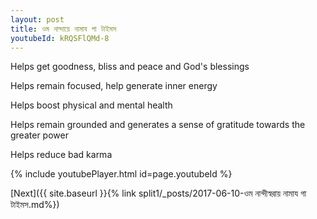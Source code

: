 ```yaml
---
layout: post
title: ওম নান্দায়ে নামায গা টাইমস
youtubeId: kRQSFlQMd-8
---
```

 
 
Helps get goodness, bliss and peace and God's blessings
 
Helps remain focused, help generate inner energy 
 
Helps boost physical and mental health 
 
Helps remain grounded and generates a sense of gratitude towards the greater power 
 
Helps reduce bad karma
 
 
 
 


{% include youtubePlayer.html id=page.youtubeId %}
 
[Next]({{ site.baseurl }}{% link  split1/_posts/2017-06-10-ওম নান্দীস্বরায় নামায গা টাইমস.md%})
 
